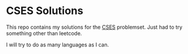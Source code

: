 # CSES Solutions

This repo contains my solutions for the [CSES](https://cses.fi/problemset/) problemset. Just had to try something other than leetcode.

I will try to do as many languages as I can.